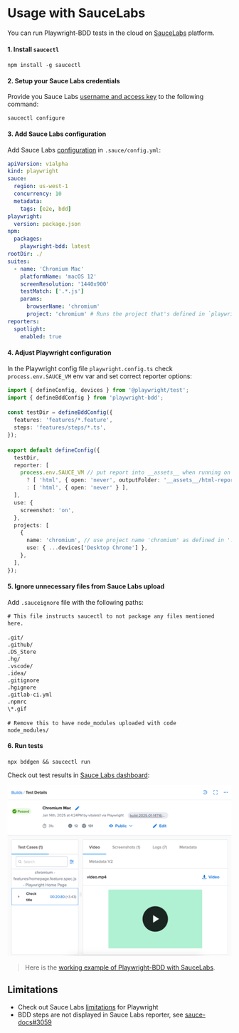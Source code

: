 # Usage with SauceLabs

You can run Playwright-BDD tests in the cloud on [SauceLabs](https://saucelabs.com/) platform.

#### 1. Install `saucectl`
```
npm install -g saucectl
```

#### 2. Setup your Sauce Labs credentials
Provide you Sauce Labs [username and access key](https://app.saucelabs.com/user-settings) to the following command:
```
saucectl configure
```

#### 3. Add Sauce Labs configuration
Add Sauce Labs [configuration](https://docs.saucelabs.com/web-apps/automated-testing/playwright/yaml/) in `.sauce/config.yml`:
```yaml
apiVersion: v1alpha
kind: playwright
sauce:
  region: us-west-1
  concurrency: 10
  metadata:
    tags: [e2e, bdd]
playwright:
  version: package.json
npm:
  packages:
    playwright-bdd: latest
rootDir: ./
suites:
  - name: 'Chromium Mac'
    platformName: 'macOS 12'
    screenResolution: '1440x900'
    testMatch: ['.*.js']
    params:
      browserName: 'chromium'
      project: 'chromium' # Runs the project that's defined in `playwright.config.js`
reporters:
  spotlight:
    enabled: true
```

#### 4. Adjust Playwright configuration 

In the Playwright config file `playwright.config.ts` check `process.env.SAUCE_VM` env var and set correct reporter options: 

```ts
import { defineConfig, devices } from '@playwright/test';
import { defineBddConfig } from 'playwright-bdd';

const testDir = defineBddConfig({
  features: 'features/*.feature',
  steps: 'features/steps/*.ts',
});

export default defineConfig({
  testDir,
  reporter: [
    process.env.SAUCE_VM // put report into __assets__ when running on SauceLabs
      ? [ 'html', { open: 'never', outputFolder: '__assets__/html-report/', attachmentsBaseURL: './' } ]
      : [ 'html', { open: 'never' } ],
  ],
  use: {
    screenshot: 'on',
  },
  projects: [
    {
      name: 'chromium', // use project name 'chromium' as defined in '.sauce/config.yml'
      use: { ...devices['Desktop Chrome'] },
    },
  ],
});
```

#### 5. Ignore unnecessary files from Sauce Labs upload
Add `.sauceignore` file with the following paths:
```
# This file instructs saucectl to not package any files mentioned here.

.git/
.github/
.DS_Store
.hg/
.vscode/
.idea/
.gitignore
.hgignore
.gitlab-ci.yml
.npmrc
\*.gif

# Remove this to have node_modules uploaded with code
node_modules/
```

#### 6. Run tests
```
npx bddgen && saucectl run
```

Check out test results in [Sauce Labs dashboard](https://app.saucelabs.com/dashboard/builds/vdc):

![Sauce Labs dashboard](./_media/saucelabs.png)

> Here is the [working example of Playwright-BDD with SauceLabs](https://github.com/vitalets/playwright-bdd-example/tree/saucelabs).

## Limitations

* Check out Sauce Labs [limitations](https://docs.saucelabs.com/web-apps/automated-testing/playwright/limitations/) for Playwright
* BDD steps are not displayed in Sauce Labs reporter, see [sauce-docs#3059](https://github.com/saucelabs/sauce-docs/issues/3059)